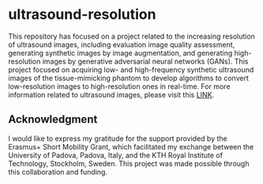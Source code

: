 # ultrasound-resolution
This repository has focused on a project related to the increasing resolution of ultrasound images, including evaluation image quality assessment, generating synthetic images by image augmentation, and generating high-resolution images by generative adversarial neural networks (GANs).
This project focused on acquiring low- and high-frequency synthetic ultrasound images of the tissue-mimicking phantom to develop algorithms to convert low-resolution images to high-resolution ones in real-time. For more information related to ultrasound images, please visit this [LINK](https://radiologykey.com/ultrasound-12/).

## Acknowledgment
I would like to express my gratitude for the support provided by the Erasmus+ Short Mobility Grant, which facilitated my exchange between the University of Padova, Padova, Italy, and the KTH Royal Institute of Technology, Stockholm, Sweden. This project was made possible through this collaboration and funding.
